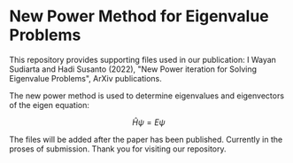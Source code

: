 # New Power Method for Eigenvalue Problems

This repository provides supporting files used in our publication: I Wayan Sudiarta and Hadi Susanto (2022), "New Power iteration for Solving Eigenvalue Problems", ArXiv publications.

The new power method is used to determine eigenvalues and eigenvectors of the eigen equation:

$$ \hat{H} \psi = E \psi $$

The files will be added after the paper has been published. Currently in the proses of submission. Thank you for visiting our repository.
